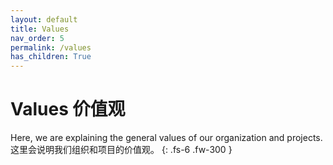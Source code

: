```yaml
---
layout: default
title: Values
nav_order: 5
permalink: /values
has_children: True
---
```


# Values 价值观

Here, we are explaining the general values of our organization and projects. 这里会说明我们组织和项目的价值观。
{: .fs-6 .fw-300 }